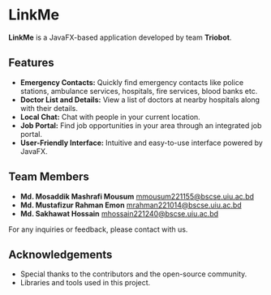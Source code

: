 # LinkMe

**LinkMe** is a JavaFX-based application developed by team **Triobot**.

## Features
- **Emergency Contacts:** Quickly find emergency contacts like police stations, ambulance services, hospitals, fire services, blood banks etc.
- **Doctor List and Details:** View a list of doctors at nearby hospitals along with their details.
- **Local Chat:** Chat with people in your current location.
- **Job Portal:** Find job opportunities in your area through an integrated job portal.
- **User-Friendly Interface:** Intuitive and easy-to-use interface powered by JavaFX.

## Team Members
- **Md. Mosaddik Mashrafi Mousum**  mmousum221155@bscse.uiu.ac.bd
- **Md. Mustafizur Rahman Emon**  mrahman221014@bscse.uiu.ac.bd
- **Md. Sakhawat Hossain**  mhossain221240@bscse.uiu.ac.bd
  
For any inquiries or feedback, please contact with us.

## Acknowledgements
- Special thanks to the contributors and the open-source community.
- Libraries and tools used in this project.

